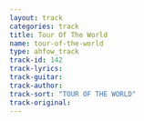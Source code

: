 ```yaml
---
layout: track
categories: track
title: Tour Of The World
name: tour-of-the-world
type: ahfow_track
track-id: 142
track-lyrics: 
track-guitar: 
track-author: 
track-sort: "TOUR OF THE WORLD"
track-original: 
---
```

